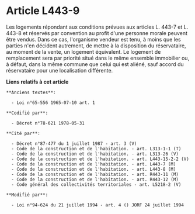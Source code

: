 # Article L443-9

Les logements répondant aux conditions prévues aux articles L. 443-7 et L. 443-8 et réservés par convention au profit d'une
personne morale peuvent être vendus. Dans ce cas, l'organisme vendeur est tenu, à moins que les parties n'en décident
autrement, de mettre à la disposition du réservataire, au moment de la vente, un logement équivalent. Le logement de
remplacement sera par priorité situé dans le même ensemble immobilier ou, à défaut, dans la même commune que celui qui est
aliéné, sauf accord du réservataire pour une localisation différente.

**Liens relatifs à cet article**

	**Anciens textes**:

	  - Loi n°65-556 1965-07-10 art. 1

	**Codifié par**:

	  - Décret n°78-621 1978-05-31

	**Cité par**:

	  - Décret n°87-477 du 1 juillet 1987 - art. 3 (V)
	  - Code de la construction et de l'habitation. - art. L313-1-1 (T)
	  - Code de la construction et de l'habitation. - art. L313-26 (V)
	  - Code de la construction et de l'habitation. - art. L443-15-2-2 (V)
	  - Code de la construction et de l'habitation. - art. L443-7 (M)
	  - Code de la construction et de l'habitation. - art. L443-8 (M)
	  - Code de la construction et de l'habitation. - art. R443-11 (M)
	  - Code de la construction et de l'habitation. - art. R443-12 (M)
	  - Code général des collectivités territoriales - art. L5218-2 (V)

	**Modifié par**:

	  - Loi n°94-624 du 21 juillet 1994 - art. 4 () JORF 24 juillet 1994
